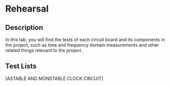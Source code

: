 **Rehearsal**
===============================

Description 
-------

In this tab, you will find the tests of each circuit board and its components in the project, such as time and frequency domain measurements and other related things relevant to the project. 


Test Lists 
-------

[ASTABLE AND MONSTABLE CLOCK CIRCUIT]



